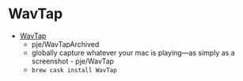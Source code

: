 # WavTap
- [WavTap](https://github.com/pje/wavtap)
  -  pje/WavTapArchived
  - globally capture whatever your mac is playing—as simply as a screenshot - pje/WavTap
  - `brew cask install WavTap`
